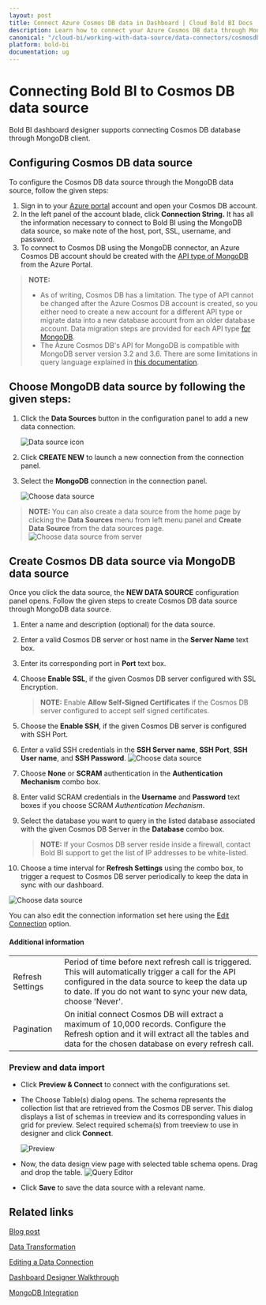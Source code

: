 ```yaml
---
layout: post
title: Connect Azure Cosmos DB data in Dashboard | Cloud Bold BI Docs
description: Learn how to connect your Azure Cosmos DB data through MongoDB and create data source for dashboard configuration in Bold BI application for cloud.
canonical: "/cloud-bi/working-with-data-source/data-connectors/cosmosdb/"
platform: bold-bi
documentation: ug
---
```


# Connecting Bold BI to Cosmos DB data source

Bold BI dashboard designer supports connecting Cosmos DB database through MongoDB client. 

## Configuring Cosmos DB data source
To configure the Cosmos DB data source through the MongoDB data source, follow the given steps:
1. Sign in to your [Azure portal](https://portal.azure.com/) account and open your Cosmos DB account.
2. In the left panel of the account blade, click **Connection String.** It has all the information necessary to connect to Bold BI using the MongoDB data source, so make note of the host, port, SSL, username, and password.
3. To connect to Cosmos DB using the MongoDB connector, an Azure Cosmos DB account should be created with the [API type of MongoDB](https://docs.microsoft.com/en-us/azure/cosmos-db/how-to-manage-database-account) from the Azure Portal.

> **NOTE:** 
>* As of writing, Cosmos DB has a limitation. The type of API cannot be changed after the Azure Cosmos DB account is created, so you either need to create a new account for a different API type or migrate data into a new database account from an older database account. Data migration steps are provided for each API type [for MongoDB](https://docs.microsoft.com/en-us/azure/cosmos-db/how-to-manage-database-account).
>* The Azure Cosmos DB's API for MongoDB is compatible with MongoDB server version 3.2 and 3.6. There are some limitations in query language explained in [this documentation](https://docs.microsoft.com/en-us/azure/cosmos-db/mongodb/feature-support-36#query-language-support).

## Choose MongoDB data source by following the given steps:
1. Click the **Data Sources** button in the configuration panel to add a new data connection.

   ![Data source icon](/static/assets/embedded/working-with-datasource/data-connectors/images/common/DataSourcesIcon.png)

2. Click **CREATE NEW** to launch a new connection from the connection panel.
3. Select the **MongoDB** connection in the connection panel.

   ![Choose data source](/static/assets/embedded/working-with-datasource/data-connectors/images/mongodb/ChooseDS.png)

> **NOTE:**  You can also create a data source from the home page by clicking the **Data Sources** menu from left menu panel and **Create Data Source** from the data sources page.
   ![Choose data source from server](/static/assets/embedded/working-with-datasource/data-connectors/images/mongodb/ChooseDS_server.png)

## Create Cosmos DB data source via MongoDB data source
Once you click the data source, the **NEW DATA SOURCE** configuration panel opens. Follow the given steps to create Cosmos DB data source through MongoDB data source.
1. Enter a name and description (optional) for the data source.
2. Enter a valid Cosmos DB server or host name in the **Server Name** text box.
3. Enter its corresponding port in **Port** text box.
4. Choose **Enable SSL**, if the given Cosmos DB server configured with SSL Encryption.

   > **NOTE:**  Enable **Allow Self-Signed Certificates** if the Cosmos DB server configured to accept self signed certificates.
   
5. Choose the **Enable SSH**, if the given Cosmos DB server is configured with SSH Port.
6. Enter a valid SSH credentials in the **SSH Server name**, **SSH Port**, **SSH User name**, and **SSH Password**.
    ![Choose data source](/static/assets/embedded/working-with-datasource/data-connectors/images/mongodb/SSH_credentials.png)
7. Choose **None** or **SCRAM** authentication in the **Authentication Mechanism** combo box.
8. Enter valid SCRAM credentials in the **Username** and **Password** text boxes if you choose SCRAM *Authentication Mechanism*.
9. Select the database you want to query in the listed database associated with the given Cosmos DB Server in the **Database** combo box.

   > **NOTE:**  If your Cosmos DB server reside inside a firewall, contact Bold BI support to get the list of IP addresses to be white-listed.
   
10. Choose a time interval for **Refresh Settings** using the combo box, to trigger a request to Cosmos DB server periodically to keep the data in sync with our dashboard.

   ![Choose data source](/static/assets/embedded/working-with-datasource/data-connectors/images/mongodb/DataSource.png)

You can also edit the connection information set here using the [Edit Connection](/embedded-bi/working-with-data-source/editing-a-data-connection/) option.

#### Additional information
<table width="600">
<tr>
<td>
Refresh Settings
</td>
<td>
Period of time before next refresh call is triggered. This will automatically trigger a call for the API configured in the data source to keep the data up to date. If you do not want to sync your new data, choose 'Never'.
</td>
</tr>
<tr>
<td>
Pagination
</td>
<td>
On initial connect Cosmos DB will extract a maximum of 10,000 records. Configure the Refresh option and it will extract all the tables and data for the chosen database on every refresh call.
</td>
</tr>
</table>

### Preview and data import
* Click **Preview & Connect** to connect with the configurations set.
* The Choose Table(s) dialog opens. The schema represents the collection list that are retrieved from the Cosmos DB server. This dialog displays a list of schemas in treeview and its corresponding values in grid for preview. Select required schema(s) from treeview to use in designer and click **Connect**.

   ![Preview](/static/assets/embedded/working-with-datasource/data-connectors/images/mongodb/MongoDBDS_Preview.png)

* Now, the data design view page with selected table schema opens. Drag and drop the table.
   ![Query Editor](/static/assets/embedded/working-with-datasource/data-connectors/images/mongodb/MongoDBDS_QueryEditor.png)

* Click **Save** to save the data source with a relevant name.

## Related links
[Blog post](https://www.boldbi.com/blog/connect-mongodb-workloads-migrated-to-azure-cosmos-db)

[Data Transformation](/embedded-bi/working-with-data-source/transforming-data/joining-table/)

[Editing a Data Connection](/embedded-bi/working-with-data-source/editing-a-data-connection/)   

[Dashboard Designer Walkthrough](/embedded-bi/getting-started/quick-start/)

[MongoDB Integration](https://www.boldbi.com/integrations/mongodb?utm_source=syncfusion&utm_medium=documentation&utm_campaign=boldbimongodbintegration)